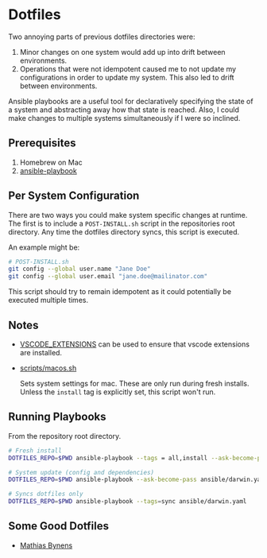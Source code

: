 # Dotfiles

Two annoying parts of previous dotfiles directories were:

1. Minor changes on one system would add up into drift between environments.
2. Operations that were not idempotent caused me to not update my configurations
   in order to update my system. This also led to drift between environments.
   
Ansible playbooks are a useful tool for declaratively specifying the state of a system
and abstracting away how that state is reached. Also, I could make changes to multiple
systems simultaneously if I were so inclined.

## Prerequisites

1. Homebrew on Mac
2. [ansible-playbook](https://docs.ansible.com/ansible/latest/installation_guide/intro_installation.html)

## Per System Configuration

There are two ways you could make system specific changes at runtime. The first is to include
a `POST-INSTALL.sh` script in the repositories root directory. Any time the dotfiles directory
syncs, this script is executed.

An example might be:
```sh
# POST-INSTALL.sh
git config --global user.name "Jane Doe"
git config --global user.email "jane.doe@mailinator.com"
```
This script should try to remain idempotent as it could potentially be executed multiple times.

## Notes

* [VSCODE_EXTENSIONS](VSCODE_EXTENSIONS) can be used to ensure that vscode extensions are installed.

* [scripts/macos.sh](scripts/macos.sh)

    Sets system settings for mac. These are only run during fresh installs.
    Unless the `install` tag is explicitly set, this script won't run.

## Running Playbooks

From the repository root directory.

```sh
# Fresh install
DOTFILES_REPO=$PWD ansible-playbook --tags = all,install --ask-become-pass ansible/darwin.yaml

# System update (config and dependencies)
DOTFILES_REPO=$PWD ansible-playbook --ask-become-pass ansible/darwin.yaml

# Syncs dotfiles only
DOTFILES_REPO=$PWD ansible-playbook --tags=sync ansible/darwin.yaml
```

## Some Good Dotfiles

* [Mathias Bynens](https://github.com/mathiasbynens/dotfiles)
